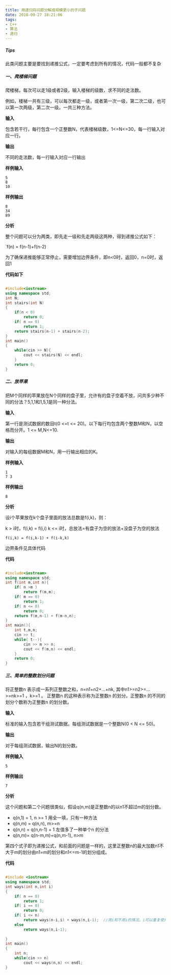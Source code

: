 ```yaml
---
title: 用递归将问题分解成规模更小的子问题
date: 2018-09-27 18:21:06
tags:
- C++
- 算法
- 递归
---
```


#####  Tips

此类问题主要是要找到递推公式，一定要考虑到所有的情况，代码一般都不复杂

<!--more-->

##### 一、爬楼梯问题

爬楼梯，每次可以走1级或者2级，输入楼梯的级数，求不同的走法数。

例如，楼梯一共有三级，可以每次都走一级，或者第一次一级，第二次二级，也可以第一次两级，第二次一级。一共三种方法。

**输入**

包含若干行，每行包含一个正整数N，代表楼梯级数，1<=N<=30，每一行输入对应一行。

**输出**

不同的走法数，每一行输入对应一行输出

**样例输入**

    5
    8
    10

**样例输出**

    8
    34
    89

**分析**

整个问题可以分为两类，即先走一级和先走两级这两种，得到递推公式如下：

`f(n) = f(n-1)+f(n-2)

为了确保递推能够正常停止，需要增加边界条件，即n<0时，返回0，n=0时，返回1

**代码如下**

```c++

#include<iostream>
using namespace std;
int N;
int stairs(int N)
{
    if(n < 0)
    	return 0;
    if( n == 0)
    	return 1;
    return stairs(n-1) + stairs(n-2);
}
int main()
{
    while(cin >> N){
        cout << stairs(N) << endl;
    }
    return 0;
}

```

##### 二、放苹果

把M个同样的苹果放在N个同样的盘子里，允许有的盘子空着不放，问共多少种不同的分法？5,1,1和1,5,1是同一种分法。

**输入**

第一行是测试数据的数目t(0 <=t <= 20)。以下每行均包含两个整数M和N，以空格而分开。1 <= M,N<=10.

**输出**

对输入的每组数据M和N，用一行输出相应的K。

**样例输入**

    1
    7 3

**样例输出**

    8

**分析**

设i个苹果放在k个盘子里面的放法总数是f(i,k)，则：

k > i时，f(i,k) = f(i,i)
k <= i时，总放法=有盘子为空的放法+没盘子为空的放法

`f(i,k) = f(i,k-1) + f(i-k,k)`

边界条件见具体代码

**代码**

```c++

#include<iostream>
using namespace std;
int f(int m,int n){
    if( n >m )
    	return f(m,m);
    if( m == 0)
    	return 1;
    if( n <= 0)
    	return 0;
    return f(m,n-1) + f(m-n,n);
}
int main(){
    int t,m,n;
    cin >> t;
    while( t--){
        cin >> m >> n;
        cout << f(m,n) << endl;
    }
    return 0;
}

```

##### 三、简单的整数划分问题

将正整数n 表示成一系列正整数之和，n=n1+n2+…+nk, 其中n1>=n2>=…>=nk>=1 ，k>=1 。
正整数n 的这种表示称为正整数n 的划分。正整数n 的不同的划分个数称为正整数n 的划分数。

**输入**

标准的输入包含若干组测试数据。每组测试数据是一个整数N(0 < N <= 50)。

**输出**

对于每组测试数据，输出N的划分数。

**样例输入**

    5

**样例输出**

    7

**分析**

这个问题和第二个问题很类似，假设q(n,m)是正整数n的以n1不超过m的划分数。

* q(n,1) = 1, n >= 1    用全一填，只有一种方法
* q(n,m) = q(n,n), m>=n   
* q(n,n) = q(n,n-1) + 1  左值多了一种单个n 的分法
* q(n,m)= q(n-m,m)+q(n,m-1), n>m

第四个式子即为递推公式，和前面的问题是一样的，这里正整数n的最大加数n1不大于m的划分由n1=m的划分和n1<=m-1的划分组成。

**代码**

```c++

#include <iostream>
using namespace std;
int ways(int n,int i)
{
	if( n == 0)
		return 1;
	if( i == 0)
		return 0;
	if( i <= n)
		return ways(n-i,i) + ways(n,i-1);  //用i和不用i的情况。i可以重复使用
	else
		return ways(n,i-1);	
	
}
int main()
{
	int n;
	while(cin >> n) 
		cout << ways(n,n) << endl;
}

```

